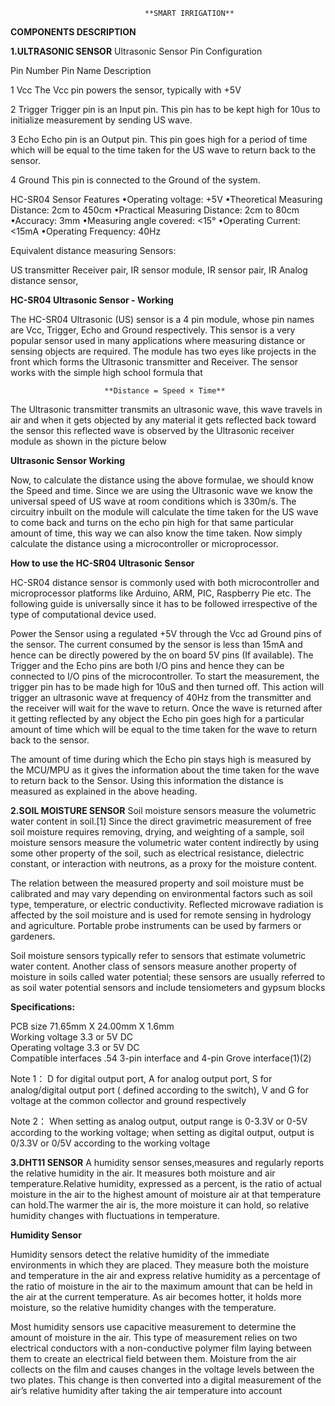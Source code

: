                                   **SMART IRRIGATION**

**COMPONENTS DESCRIPTION**

**1.ULTRASONIC SENSOR**
Ultrasonic Sensor Pin Configuration

Pin Number     Pin Name         Description
 
1              Vcc              The Vcc pin powers the sensor, typically with +5V
 
2              Trigger          Trigger pin is an Input pin. This pin has to be kept high for  10us to initialize measurement by sending US wave.
 
3              Echo             Echo pin is an Output pin. This pin goes high for a period of time which will be equal to the time taken for the US wave to return back to the sensor.
 
4              Ground           This pin is connected to the Ground of the system. 
 

HC-SR04 Sensor Features
•Operating voltage: +5V
•Theoretical  Measuring Distance: 2cm to 450cm
•Practical Measuring Distance: 2cm to 80cm
•Accuracy: 3mm
•Measuring angle covered: <15°
•Operating Current: <15mA
•Operating Frequency: 40Hz

 

Equivalent distance measuring Sensors:

US transmitter Receiver pair, IR sensor module, IR sensor pair, IR Analog distance sensor,

 
**HC-SR04 Ultrasonic Sensor - Working**

The HC-SR04 Ultrasonic (US) sensor is a 4 pin module, whose pin names are Vcc, Trigger, Echo and Ground respectively. This sensor is a very popular sensor used in many applications where measuring distance or sensing objects are required. The module has two eyes like projects in the front which forms the Ultrasonic transmitter and Receiver. The sensor works with the simple high school formula that

                         **Distance = Speed × Time**

The Ultrasonic transmitter transmits an ultrasonic wave, this wave travels in air and when it gets objected by any material it gets reflected back toward the sensor this reflected wave is observed by the Ultrasonic receiver module as shown in the picture below

**Ultrasonic Sensor Working**

Now, to calculate the distance using the above formulae, we should know the Speed and time. Since we are using the Ultrasonic wave we know the universal speed of US wave at room conditions which is 330m/s. The circuitry inbuilt on the module will calculate the time taken for the US wave to come back and turns on the echo pin high for that same particular amount of time, this way we can also know the time taken. Now simply calculate the distance using a microcontroller or microprocessor.

 

**How to use the HC-SR04 Ultrasonic Sensor**

HC-SR04 distance sensor is commonly used with both microcontroller and microprocessor platforms like Arduino, ARM, PIC, Raspberry Pie etc. The following guide is universally since it has to be followed irrespective of the type of computational device used.

  Power the Sensor using a regulated +5V through the Vcc ad Ground pins of the sensor. The current consumed by the sensor is less than 15mA and hence can be directly powered by the on board 5V pins (If available). The Trigger and the Echo pins are both I/O pins and hence they can be connected to I/O pins of the microcontroller. To start the measurement, the trigger pin has to be made high for 10uS and then turned off. This action will trigger an ultrasonic wave at frequency of 40Hz from the transmitter and the receiver will wait for the wave to return. Once the wave is returned after it getting reflected by any object the Echo pin goes high for a particular amount of time which will be equal to the time taken for the wave to return back to the sensor.

The amount of time during which the Echo pin stays high is measured by the MCU/MPU as it gives the information about the time taken for the wave to return back to the Sensor. Using this information the distance is measured as explained in the above heading.


**2.SOIL MOISTURE SENSOR**
Soil moisture sensors measure the volumetric water content in soil.[1] Since the direct gravimetric measurement of free soil moisture requires removing, drying, and weighting of a sample, soil moisture sensors measure the volumetric water content indirectly by using some other property of the soil, such as electrical resistance, dielectric constant, or interaction with neutrons, as a proxy for the moisture content. 

The relation between the measured property and soil moisture must be calibrated and may vary depending on environmental factors such as soil type, temperature, or electric conductivity. Reflected microwave radiation is affected by the soil moisture and is used for remote sensing in hydrology and agriculture. Portable probe instruments can be used by farmers or gardeners. 

Soil moisture sensors typically refer to sensors that estimate volumetric water content. Another class of sensors measure another property of moisture in soils called water potential; these sensors are usually referred to as soil water potential sensors and include tensiometers and gypsum blocks

**Specifications:**

PCB size  71.65mm X 24.00mm X 1.6mm  
Working voltage  3.3 or 5V DC  
Operating voltage  3.3 or 5V DC  
Compatible interfaces .54 3-pin interface and 4-pin Grove interface(1)(2)  

Note 1： D for digital output port, A for analog output port, S for analog/digital output port ( defined according to the switch), V and G for voltage at the common collector and ground respectively 

Note 2： When setting as analog output, output range is 0-3.3V or 0-5V according to the working voltage; when setting as digital output, output is 0/3.3V or 0/5V according to the working voltage

**3.DHT11 SENSOR**
 A humidity sensor senses,measures and regularly reports the relative humidity in the air. It measures both moisture and air temperature.Relative humidity, expressed as a percent, is the ratio of actual moisture in the air to the highest amount of moisture air at that temperature can hold.The warmer the air is, the more moisture it can hold, so relative humidity changes with fluctuations in temperature. 

**Humidity Sensor**

Humidity sensors detect the relative humidity of the immediate environments in which they are placed. They measure both the moisture and temperature in the air and express relative humidity as a percentage of the ratio of moisture in the air to the maximum amount that can be held in the air at the current temperature. As air becomes hotter, it holds more moisture, so the relative humidity changes with the temperature. 

Most humidity sensors use capacitive measurement to determine the amount of moisture in the air. This type of measurement relies on two electrical conductors with a non-conductive polymer film laying between them to create an electrical field between them. Moisture from the air collects on the film and causes changes in the voltage levels between the two plates. This change is then converted into a digital measurement of the air’s relative humidity after taking the air temperature into account

